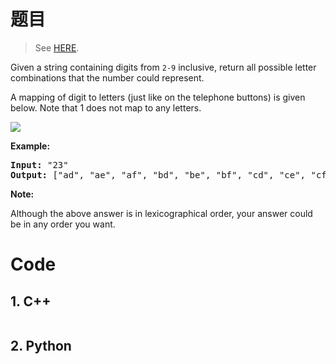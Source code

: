 # 题目

> See [HERE](https://leetcode.com/problems/letter-combinations-of-a-phone-number/).

<div><p>Given a string containing digits from <code>2-9</code> inclusive, return all possible letter combinations that the number could represent.</p>

<p>A mapping of digit to letters (just like on the telephone buttons) is given below. Note that 1 does not map to any letters.</p>

<p><img src="http://upload.wikimedia.org/wikipedia/commons/thumb/7/73/Telephone-keypad2.svg/200px-Telephone-keypad2.svg.png"></p>

<p><strong>Example:</strong></p>

<pre><strong>Input: </strong>"23"
<strong>Output:</strong> ["ad", "ae", "af", "bd", "be", "bf", "cd", "ce", "cf"].
</pre>

<p><strong>Note:</strong></p>

<p>Although the above answer is in lexicographical order, your answer could be in any order you want.</p>
</div>

# Code

## 1. C++

```C++

```

## 2. Python

```python

```
